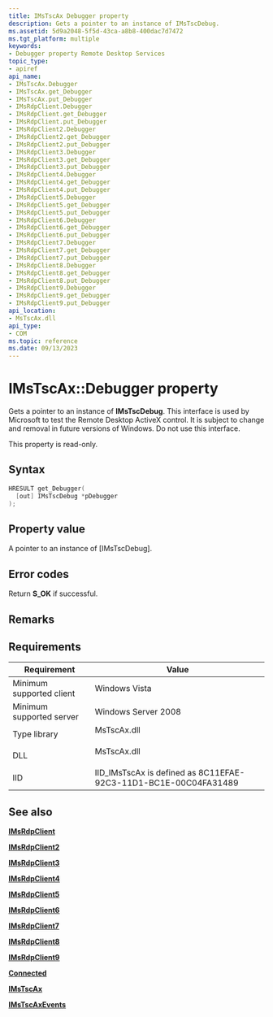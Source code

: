 ```yaml
---
title: IMsTscAx Debugger property
description: Gets a pointer to an instance of IMsTscDebug.
ms.assetid: 5d9a2048-5f5d-43ca-a8b8-400dac7d7472
ms.tgt_platform: multiple
keywords:
- Debugger property Remote Desktop Services
topic_type:
- apiref
api_name:
- IMsTscAx.Debugger
- IMsTscAx.get_Debugger
- IMsTscAx.put_Debugger
- IMsRdpClient.Debugger
- IMsRdpClient.get_Debugger
- IMsRdpClient.put_Debugger
- IMsRdpClient2.Debugger
- IMsRdpClient2.get_Debugger
- IMsRdpClient2.put_Debugger
- IMsRdpClient3.Debugger
- IMsRdpClient3.get_Debugger
- IMsRdpClient3.put_Debugger
- IMsRdpClient4.Debugger
- IMsRdpClient4.get_Debugger
- IMsRdpClient4.put_Debugger
- IMsRdpClient5.Debugger
- IMsRdpClient5.get_Debugger
- IMsRdpClient5.put_Debugger
- IMsRdpClient6.Debugger
- IMsRdpClient6.get_Debugger
- IMsRdpClient6.put_Debugger
- IMsRdpClient7.Debugger
- IMsRdpClient7.get_Debugger
- IMsRdpClient7.put_Debugger
- IMsRdpClient8.Debugger
- IMsRdpClient8.get_Debugger
- IMsRdpClient8.put_Debugger
- IMsRdpClient9.Debugger
- IMsRdpClient9.get_Debugger
- IMsRdpClient9.put_Debugger
api_location:
- MsTscAx.dll
api_type:
- COM
ms.topic: reference
ms.date: 09/13/2023
---
```


# IMsTscAx::Debugger property

Gets a pointer to an instance of **IMsTscDebug**. This interface is used by Microsoft to test the Remote Desktop ActiveX control. It is subject to change and removal in future versions of Windows. Do not use this interface.

This property is read-only.

## Syntax


```C++
HRESULT get_Debugger(
  [out] IMsTscDebug *pDebugger
);
```



## Property value

A pointer to an instance of [IMsTscDebug].

## Error codes

Return **S\_OK** if successful.

## Remarks



## Requirements



| Requirement | Value |
|-------------------------------------|----------------------------------------------------------------------------------------|
| Minimum supported client<br/> | Windows Vista<br/>                                                               |
| Minimum supported server<br/> | Windows Server 2008<br/>                                                         |
| Type library<br/>             | <dl> <dt>MsTscAx.dll</dt> </dl> |
| DLL<br/>                      | <dl> <dt>MsTscAx.dll</dt> </dl> |
| IID<br/>                      | IID\_IMsTscAx is defined as 8C11EFAE-92C3-11D1-BC1E-00C04FA31489<br/>            |



## See also

<dl> <dt>

[**IMsRdpClient**](imsrdpclient-interface.md)
</dt> <dt>

[**IMsRdpClient2**](imsrdpclient2.md)
</dt> <dt>

[**IMsRdpClient3**](imsrdpclient3.md)
</dt> <dt>

[**IMsRdpClient4**](imsrdpclient4.md)
</dt> <dt>

[**IMsRdpClient5**](imsrdpclient5.md)
</dt> <dt>

[**IMsRdpClient6**](imsrdpclient6.md)
</dt> <dt>

[**IMsRdpClient7**](imsrdpclient7.md)
</dt> <dt>

[**IMsRdpClient8**](imsrdpclient8.md)
</dt> <dt>

[**IMsRdpClient9**](imsrdpclient9.md)
</dt> <dt>

[**Connected**](imstscax-connected.md)
</dt> <dt>

[**IMsTscAx**](imstscax-interface.md)
</dt> <dt>

[**IMsTscAxEvents**](imstscaxevents-interface.md)
</dt> </dl>

 

